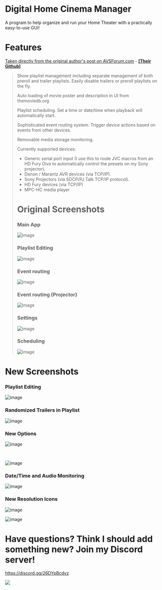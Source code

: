 # Digital Home Cinema Manager

A program to help organize and run your Home Theater with a practically easy-to-use GUI!

# Features

[Taken directly from the original author's post on AVSForum.com](https://www.avsforum.com/threads/new-htpc-backend-management-software.3129060/) - [**\[Their Github\]**](https://github.com/wmandra/DigitalHomeCinemaManager)

> Show playlist management including separate management of both preroll and trailer playlists. Easily disable trailers or preroll playlists on the fly.
> 
> Auto loading of movie poster and description in UI from themoviedb.org
> 
> Playlist scheduling. Set a time or date/time when playback will automatically start.
> 
> Sophisticated event routing system. Trigger device actions based on events from other devices.
> 
> Removable media storage monitoring.
> 
> Currently supported devices:
> 
> *   Generic serial port input (I use this to route JVC macros from an HD Fury Diva to automatically control the presets on my Sony projector).
> *   Denon / Marantz AVR devices (via TCP/IP).
> *   Sony Projectors (via SDCP/PJ Talk TCP/IP protocol).
> *   HD Fury devices (via TCP/IP)
> *   MPC-HC media player
> 
> # Original Screenshots
> 
> ### Main App
> 
> ![image](https://user-images.githubusercontent.com/25405047/174333759-da86eecd-c4c7-46b5-aa59-5cfc930be677.png)
> 
> ### Playlist Editing
> 
> ![image](https://user-images.githubusercontent.com/25405047/174333801-3e4bea31-8405-4eef-82b1-e1d83e83f9bb.png)
> 
> ### Event routing
> 
> ![image](https://user-images.githubusercontent.com/25405047/174333823-2108795b-637d-422a-a628-14c68e44c7fc.png)
> 
> ### Event routing (Projector)
> 
> ![image](https://user-images.githubusercontent.com/25405047/174333859-070b46ce-47ad-4661-ab4f-00f123b78a23.png)
> 
> ### Settings
> 
> ![image](https://user-images.githubusercontent.com/25405047/174333927-ce9bfa43-aa7b-48cb-979e-5663ef9bd9db.png)
> 
> ### Scheduling
> 
> ![image](https://user-images.githubusercontent.com/25405047/174333945-c96ffd7e-add2-4e1e-af39-0ce22fddc848.png)

# New Screenshots

### Playlist Editing

![image](https://user-images.githubusercontent.com/25405047/176536668-1175fc79-779e-47ea-81e7-b711aeb98652.png)

### Randomized Trailers in Playlist

![image](https://user-images.githubusercontent.com/25405047/176536827-0857f7af-3ce9-4c71-b4e5-b74c0f541cfd.png)

### New Options

![image](https://user-images.githubusercontent.com/25405047/176536885-ad917f71-310f-4251-8ca0-92dc33db076e.png)

  
 

![image](https://user-images.githubusercontent.com/25405047/176536945-2f47406e-221c-4c82-b01e-33a300386ea7.png)

### Date/Time and Audio Monitoring

![image](https://user-images.githubusercontent.com/25405047/176537045-04637fc0-0708-4975-a5d6-778538843fbf.png)

### New Resolution Icons

![image](https://user-images.githubusercontent.com/25405047/176740945-19abaebd-e12a-47bd-b739-5859e2287d89.png)

![image](https://user-images.githubusercontent.com/25405047/176926691-e3490fc2-b400-4f79-a8eb-8825ccc14348.png)

# Have questions? Think I should add something new? Join my Discord server!

https://discord.gg/26DYpBcdvz

![](https://discordapp.com/api/guilds/991091714330599556/widget.png?style=banner4)
